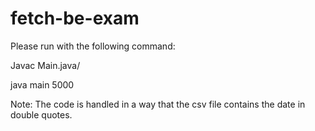# fetch-be-exam

Please run with the following command:

Javac Main.java/

java main 5000



Note: 
The code is handled in a way that the csv file contains the date in double quotes.
